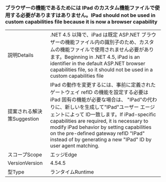 ### <a name="ipad-should-not-be-used-in-custom-capabilities-file-because-it-is-now-a-browser-capability"></a><span data-ttu-id="730c6-101">ブラウザーの機能であるためには IPad のカスタム機能ファイルで使用する必要がありますはありません。</span><span class="sxs-lookup"><span data-stu-id="730c6-101">IPad should not be used in custom capabilities file because it is now a browser capability</span></span>

|   |   |
|---|---|
|<span data-ttu-id="730c6-102">説明</span><span class="sxs-lookup"><span data-stu-id="730c6-102">Details</span></span>|<span data-ttu-id="730c6-103">.NET 4.5 以降で、iPad は既定 ASP.NET ブラウザーの機能ファイル内の識別子のため、カスタムの機能ファイルで使用されません必要があります。</span><span class="sxs-lookup"><span data-stu-id="730c6-103">Beginning in .NET 4.5, iPad is an identifier in the default ASP.NET browser capabilities file, so it should not be used in a custom capabilities file</span></span>|
|<span data-ttu-id="730c6-104">提案される解決策</span><span class="sxs-lookup"><span data-stu-id="730c6-104">Suggestion</span></span>|<span data-ttu-id="730c6-105">IPad の動作を変更するには、事前に定義されたゲートウェイ refID の機能を設定する必要は iPad 固有の機能が必要な場合は、 &quot;IPad&quot;の代わりに、新しいを生成して&quot;IPad&quot;ユーザー エージェントによって ID一致します。</span><span class="sxs-lookup"><span data-stu-id="730c6-105">If iPad-specific capabilities are required, it is necessary to modify iPad behavior by setting capabilities on the pre-defined gateway refID &quot;IPad&quot; instead of by generating a new &quot;IPad&quot; ID by user agent matching.</span></span>|
|<span data-ttu-id="730c6-106">スコープ</span><span class="sxs-lookup"><span data-stu-id="730c6-106">Scope</span></span>|<span data-ttu-id="730c6-107">エッジ</span><span class="sxs-lookup"><span data-stu-id="730c6-107">Edge</span></span>|
|<span data-ttu-id="730c6-108">Version</span><span class="sxs-lookup"><span data-stu-id="730c6-108">Version</span></span>|<span data-ttu-id="730c6-109">4.5</span><span class="sxs-lookup"><span data-stu-id="730c6-109">4.5</span></span>|
|<span data-ttu-id="730c6-110">型</span><span class="sxs-lookup"><span data-stu-id="730c6-110">Type</span></span>|<span data-ttu-id="730c6-111">ランタイム</span><span class="sxs-lookup"><span data-stu-id="730c6-111">Runtime</span></span>|

